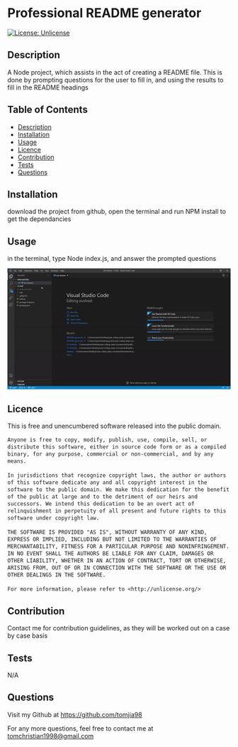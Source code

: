 # Professional README generator

[![License: Unlicense](https://img.shields.io/badge/license-Unlicense-blue.svg)](http://unlicense.org/)

## Description

A Node project, which assists in the act of creating a README file. This is done by prompting questions for the user to fill in, and using the results to fill in the README headings

## Table of Contents

- [Description](#description)
- [Installation](#installation)
- [Usage](#usage)
- [Licence](#licence)
- [Contribution](#contribution)
- [Tests](#tests)
- [Questions](#questions)

## Installation

download the project from github, open the terminal and run NPM install to get the dependancies

## Usage

in the terminal, type Node index.js, and answer the prompted questions

![](./assets/walkthrough.gif)

## Licence

This is free and unencumbered software released into the public domain.

    Anyone is free to copy, modify, publish, use, compile, sell, or
    distribute this software, either in source code form or as a compiled
    binary, for any purpose, commercial or non-commercial, and by any
    means.

    In jurisdictions that recognize copyright laws, the author or authors
    of this software dedicate any and all copyright interest in the
    software to the public domain. We make this dedication for the benefit
    of the public at large and to the detriment of our heirs and
    successors. We intend this dedication to be an overt act of
    relinquishment in perpetuity of all present and future rights to this
    software under copyright law.

    THE SOFTWARE IS PROVIDED "AS IS", WITHOUT WARRANTY OF ANY KIND,
    EXPRESS OR IMPLIED, INCLUDING BUT NOT LIMITED TO THE WARRANTIES OF
    MERCHANTABILITY, FITNESS FOR A PARTICULAR PURPOSE AND NONINFRINGEMENT.
    IN NO EVENT SHALL THE AUTHORS BE LIABLE FOR ANY CLAIM, DAMAGES OR
    OTHER LIABILITY, WHETHER IN AN ACTION OF CONTRACT, TORT OR OTHERWISE,
    ARISING FROM, OUT OF OR IN CONNECTION WITH THE SOFTWARE OR THE USE OR
    OTHER DEALINGS IN THE SOFTWARE.

    For more information, please refer to <http://unlicense.org/>

## Contribution

Contact me for contribution guidelines, as they will be worked out on a case by case basis

## Tests

N/A

## Questions

Visit my Github at
https://github.com/tomjia98

For any more questions, feel free to contact me at tomchristian1998@gmail.com

